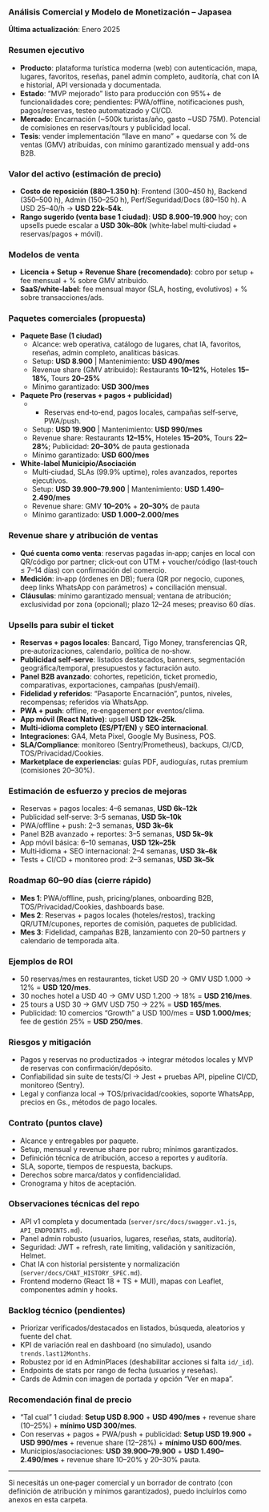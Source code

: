 ### Análisis Comercial y Modelo de Monetización – Japasea

**Última actualización**: Enero 2025

### Resumen ejecutivo
- **Producto**: plataforma turística moderna (web) con autenticación, mapa, lugares, favoritos, reseñas, panel admin completo, auditoría, chat con IA e historial, API versionada y documentada.
- **Estado**: “MVP mejorado” listo para producción con 95%+ de funcionalidades core; pendientes: PWA/offline, notificaciones push, pagos/reservas, testeo automatizado y CI/CD.
- **Mercado**: Encarnación (~500k turistas/año, gasto ~USD 75M). Potencial de comisiones en reservas/tours y publicidad local.
- **Tesis**: vender implementación “llave en mano” + quedarse con % de ventas (GMV) atribuidas, con mínimo garantizado mensual y add-ons B2B.

### Valor del activo (estimación de precio)
- **Costo de reposición (880–1.350 h)**: Frontend (300–450 h), Backend (350–500 h), Admin (150–250 h), Perf/Seguridad/Docs (80–150 h). A USD 25–40/h → **USD 22k–54k**.
- **Rango sugerido (venta base 1 ciudad)**: **USD 8.900–19.900** hoy; con upsells puede escalar a **USD 30k–80k** (white‑label multi‑ciudad + reservas/pagos + móvil).

### Modelos de venta
- **Licencia + Setup + Revenue Share (recomendado)**: cobro por setup + fee mensual + % sobre GMV atribuido.
- **SaaS/white‑label**: fee mensual mayor (SLA, hosting, evolutivos) + % sobre transacciones/ads.

### Paquetes comerciales (propuesta)
- **Paquete Base (1 ciudad)**
  - Alcance: web operativa, catálogo de lugares, chat IA, favoritos, reseñas, admin completo, analíticas básicas.
  - Setup: **USD 8.900** | Mantenimiento: **USD 490/mes**
  - Revenue share (GMV atribuido): Restaurants **10–12%**, Hoteles **15–18%**, Tours **20–25%**
  - Mínimo garantizado: **USD 300/mes**
- **Paquete Pro (reservas + pagos + publicidad)**
  - + Reservas end‑to‑end, pagos locales, campañas self‑serve, PWA/push.
  - Setup: **USD 19.900** | Mantenimiento: **USD 990/mes**
  - Revenue share: Restaurants **12–15%**, Hoteles **15–20%**, Tours **22–28%**; Publicidad: **20–30%** de pauta gestionada
  - Mínimo garantizado: **USD 600/mes**
- **White‑label Municipio/Asociación**
  - Multi‑ciudad, SLAs (99.9% uptime), roles avanzados, reportes ejecutivos.
  - Setup: **USD 39.900–79.900** | Mantenimiento: **USD 1.490–2.490/mes**
  - Revenue share: GMV **10–20%** + **20–30%** de pauta
  - Mínimo garantizado: **USD 1.000–2.000/mes**

### Revenue share y atribución de ventas
- **Qué cuenta como venta**: reservas pagadas in‑app; canjes en local con QR/código por partner; click‑out con UTM + voucher/código (last‑touch ≤ 7–14 días) con confirmación del comercio.
- **Medición**: in‑app (órdenes en DB); fuera (QR por negocio, cupones, deep links WhatsApp con parámetros) + conciliación mensual.
- **Cláusulas**: mínimo garantizado mensual; ventana de atribución; exclusividad por zona (opcional); plazo 12–24 meses; preaviso 60 días.

### Upsells para subir el ticket
- **Reservas + pagos locales**: Bancard, Tigo Money, transferencias QR, pre‑autorizaciones, calendario, política de no‑show.
- **Publicidad self‑serve**: listados destacados, banners, segmentación geográfica/temporal, presupuestos y facturación auto.
- **Panel B2B avanzado**: cohortes, repetición, ticket promedio, comparativas, exportaciones, campañas (push/email).
- **Fidelidad y referidos**: “Pasaporte Encarnación”, puntos, niveles, recompensas; referidos vía WhatsApp.
- **PWA + push**: offline, re‑engagement por eventos/clima.
- **App móvil (React Native)**: upsell **USD 12k–25k**.
- **Multi‑idioma completo (ES/PT/EN)** y **SEO internacional**.
- **Integraciones**: GA4, Meta Pixel, Google My Business, POS.
- **SLA/Compliance**: monitoreo (Sentry/Prometheus), backups, CI/CD, TOS/Privacidad/Cookies.
- **Marketplace de experiencias**: guías PDF, audioguías, rutas premium (comisiones 20–30%).

### Estimación de esfuerzo y precios de mejoras
- Reservas + pagos locales: 4–6 semanas, **USD 6k–12k**
- Publicidad self‑serve: 3–5 semanas, **USD 5k–10k**
- PWA/offline + push: 2–3 semanas, **USD 3k–6k**
- Panel B2B avanzado + reportes: 3–5 semanas, **USD 5k–9k**
- App móvil básica: 6–10 semanas, **USD 12k–25k**
- Multi‑idioma + SEO internacional: 2–4 semanas, **USD 3k–6k**
- Tests + CI/CD + monitoreo prod: 2–3 semanas, **USD 3k–5k**

### Roadmap 60–90 días (cierre rápido)
- **Mes 1**: PWA/offline, push, pricing/planes, onboarding B2B, TOS/Privacidad/Cookies, dashboards base.
- **Mes 2**: Reservas + pagos locales (hoteles/restos), tracking QR/UTM/cupones, reportes de comisión, paquetes de publicidad.
- **Mes 3**: Fidelidad, campañas B2B, lanzamiento con 20–50 partners y calendario de temporada alta.

### Ejemplos de ROI
- 50 reservas/mes en restaurantes, ticket USD 20 → GMV USD 1.000 → 12% = **USD 120/mes**.
- 30 noches hotel a USD 40 → GMV USD 1.200 → 18% = **USD 216/mes**.
- 25 tours a USD 30 → GMV USD 750 → 22% = **USD 165/mes**.
- Publicidad: 10 comercios “Growth” a USD 100/mes = **USD 1.000/mes**; fee de gestión 25% = **USD 250/mes**.

### Riesgos y mitigación
- Pagos y reservas no productizados → integrar métodos locales y MVP de reservas con confirmación/depósito.
- Confiabilidad sin suite de tests/CI → Jest + pruebas API, pipeline CI/CD, monitoreo (Sentry).
- Legal y confianza local → TOS/privacidad/cookies, soporte WhatsApp, precios en Gs., métodos de pago locales.

### Contrato (puntos clave)
- Alcance y entregables por paquete.
- Setup, mensual y revenue share por rubro; mínimos garantizados.
- Definición técnica de atribución, acceso a reportes y auditoría.
- SLA, soporte, tiempos de respuesta, backups.
- Derechos sobre marca/datos y confidencialidad.
- Cronograma y hitos de aceptación.

### Observaciones técnicas del repo
- API v1 completa y documentada (`server/src/docs/swagger.v1.js`, `API_ENDPOINTS.md`).
- Panel admin robusto (usuarios, lugares, reseñas, stats, auditoría).
- Seguridad: JWT + refresh, rate limiting, validación y sanitización, Helmet.
- Chat IA con historial persistente y normalización (`server/docs/CHAT_HISTORY_SPEC.md`).
- Frontend moderno (React 18 + TS + MUI), mapas con Leaflet, componentes admin y hooks.

### Backlog técnico (pendientes)
- Priorizar verificados/destacados en listados, búsqueda, aleatorios y fuente del chat.
- KPI de variación real en dashboard (no simulado), usando `trends.last12Months`.
- Robustez por id en AdminPlaces (deshabilitar acciones si falta `id/_id`).
- Endpoints de stats por rango de fecha (usuarios y reseñas).
- Cards de Admin con imagen de portada y opción “Ver en mapa”.

### Recomendación final de precio
- “Tal cual” 1 ciudad: **Setup USD 8.900** + **USD 490/mes** + revenue share (10–25%) + **mínimo USD 300/mes**.
- Con reservas + pagos + PWA/push + publicidad: **Setup USD 19.900** + **USD 990/mes** + revenue share (12–28%) + **mínimo USD 600/mes**.
- Municipios/asociaciones: **USD 39.900–79.900** + **USD 1.490–2.490/mes** + revenue share 10–20% y 20–30% pauta.

---

Si necesitás un one‑pager comercial y un borrador de contrato (con definición de atribución y mínimos garantizados), puedo incluirlos como anexos en esta carpeta.


